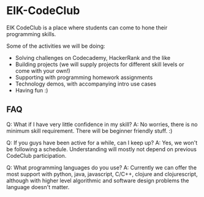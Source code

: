 # EIK-CodeClub

EIK CodeClub is a place where students can come to hone their programming skills.

Some of the activities we will be doing:

* Solving challenges on Codecademy, HackerRank and the like
* Building projects (we will supply projects for different skill levels or come with your own!)
* Supporting with programming homework assignments
* Technology demos, with accompanying intro use cases
* Having fun :) 

## FAQ

Q: What if I have very little confidence in my skill?
A: No worries, there is no minimum skill requirement. There will be beginner friendly stuff. :)

Q: If you guys have been active for a while, can I keep up?
A: Yes, we won't be following a schedule. Understanding will mostly not depend on previous CodeClub participation.

Q: What programming languages do you use?
A: Currently we can offer the most support with python, java, javascript, C/C++, clojure and clojurescript, although with higher level algorithmic and software design problems the language doesn't matter.